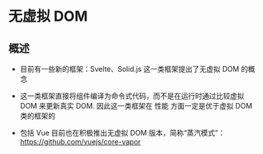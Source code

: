 # 无虚拟 DOM

## 概述

+ 目前有一些新的框架：Svelte、Solid.js 这一类框架提出了无虚拟 DOM 的概念
+ 这一类框架直接将组件编译为命令式代码，而不是在运行时通过比较虚拟 DOM 来更新真实 DOM. 因此这一类框架在 性能 方面一定是优于虚拟 DOM 类的框架的

+ 包括 Vue 目前也在积极推出无虚拟 DOM 版本，简称“蒸汽模式”：https://github.com/vuejs/core-vapor
